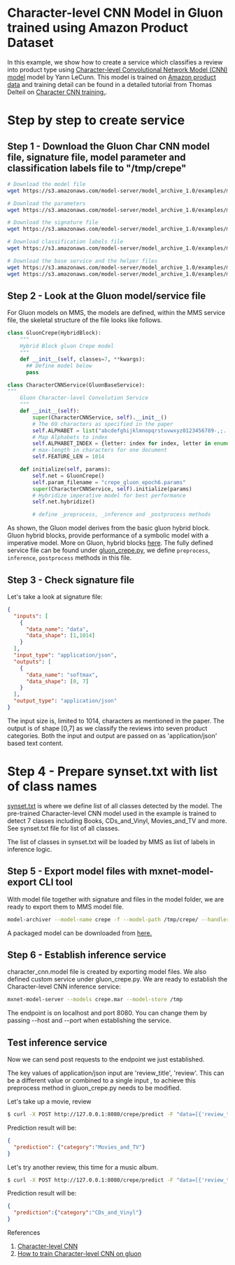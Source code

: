 # Character-level CNN Model in Gluon trained using Amazon Product Dataset

In this example, we show how to create a service which classifies a review into product type using [Character-level Convolutional Network Model (CNN) model](https://papers.nips.cc/paper/5782-character-level-convolutional-networks-for-text-classification.pdf) model by Yann LeCunn. This model is trained on [Amazon product data](http://jmcauley.ucsd.edu/data/amazon/) and training detail can be found in a detailed tutorial from Thomas Delteil on [Character CNN training.](https://github.com/ThomasDelteil/CNN_NLP_MXNet).


# Step by step to create service

## Step 1 - Download the Gluon Char CNN model file, signature file, model parameter and classification labels file to "/tmp/crepe"

```bash
# Download the model file
wget https://s3.amazonaws.com/model-server/model_archive_1.0/examples/mms-char-cnn-files/gluon_crepe.py

# Download the parameters
wget https://s3.amazonaws.com/model-server/model_archive_1.0/examples/mms-char-cnn-files/crepe_gluon_epoch6.params

# Download the signature file
wget https://s3.amazonaws.com/model-server/model_archive_1.0/examples/mms-char-cnn-files/signature.json

# Download classification labels file
wget https://s3.amazonaws.com/model-server/model_archive_1.0/examples/mms-char-cnn-files/synset.txt

# Download the base service and the helper files
wget https://s3.amazonaws.com/model-server/model_archive_1.0/examples/mms-char-cnn-files/gluon_base_service.py
wget https://s3.amazonaws.com/model-server/model_archive_1.0/examples/mms-char-cnn-files/ndarray.py
```

## Step 2 - Look at the Gluon model/service  file

For Gluon models on MMS, the models are defined, within the MMS service file, the skeletal structure of the file looks like follows.

```python
class GluonCrepe(HybridBlock):
    """
    Hybrid Block gluon Crepe model
    """
    def __init__(self, classes=7, **kwargs):
      ## Define model below
      pass

class CharacterCNNService(GluonBaseService):
"""
    Gluon Character-level Convolution Service
    """
    def __init__(self):
        super(CharacterCNNService, self).__init__()    
        # The 69 characters as specified in the paper
        self.ALPHABET = list("abcdefghijklmnopqrstuvwxyz0123456789-,;.!?:'\"/\\|_@#$%^&*~`+ =<>()[]{}")
        # Map Alphabets to index
        self.ALPHABET_INDEX = {letter: index for index, letter in enumerate(self.ALPHABET)}
        # max-length in characters for one document
        self.FEATURE_LEN = 1014

    def initialize(self, params):
        self.net = GluonCrepe()
        self.param_filename = "crepe_gluon_epoch6.params"
        super(CharacterCNNService, self).initialize(params)
        # Hybridize imperative model for best performance
        self.net.hybridize()

        # define _preprocess, _inference and _postprocess methods
```

As shown, the Gluon model derives from the basic gluon hybrid block. Gluon hybrid blocks, provide performance of a symbolic model with a imperative model. More on Gluon, hybrid blocks [here](https://gluon.mxnet.io/chapter07_distributed-learning/hybridize.html).
The fully defined service file can be found under [gluon_crepe.py](gluon_crepe.py), we define `preprocess`, `inference`, `postprocess` methods in this file.

## Step 3 - Check signature file

Let's take a look at signature file:
```json
{
  "inputs": [
    {
      "data_name": "data",
      "data_shape": [1,1014]
    }
  ],
  "input_type": "application/json",
  "outputs": [
    {
      "data_name": "softmax",
      "data_shape": [0, 7]
    }
  ],
  "output_type": "application/json"
}

```
The input size is, limited to 1014, characters as mentioned in the paper. The output is of shape [0,7] as we classify the reviews into seven product categories. Both the input and output are passed on as 'application/json' based text content.

# Step 4 - Prepare synset.txt with list of class names

[synset.txt](synset.txt) is where we define list of all classes detected by the model. The pre-trained Character-level CNN model used in the example is trained to detect 7 classes including Books, CDs_and_Vinyl, Movies_and_TV and more. See synset.txt file for list of all classes.

The list of classes in synset.txt will be loaded by MMS as list of labels in inference logic.


## Step 5 - Export model files with mxnet-model-export CLI tool

With model file together with signature and  files in the model folder, we are ready to export them to MMS model file.

```bash
model-archiver --model-name crepe -f --model-path /tmp/crepe/ --handler gluon_crepe:crepe_inference --runtime python --export-path /tmp
```

A packaged model can be downloaded from [here.](https://s3.amazonaws.com/model-server/model_archive_1.0/examples/mms-char-cnn-files/crepe.mar)

## Step 6 - Establish inference service

character_cnn.model file is created by exporting model files. We also defined custom service under gluon_crepe.py. We are ready to establish the Character-level CNN inference service:

```bash
mxnet-model-server --models crepe.mar --model-store /tmp
```

The endpoint is on localhost and port 8080. You can change them by passing --host and --port when establishing the service.

## Test inference service

Now we can send post requests to the endpoint we just established.


The key values of application/json input are 'review_title', 'review'. This can be a different value or combined to a single input , to achieve this preprocess method in gluon_crepe.py needs to be modified.

Let's take up a movie, review

```bash
$ curl -X POST http://127.0.0.1:8080/crepe/predict -F "data=[{'review_title':'Inception is the best','review': 'great direction and story'}]"
```
Prediction result will be:

```json
{
  "prediction": {"category":"Movies_and_TV"}
}
```

Let's try another review, this time for a music album.

```bash
$ curl -X POST http://127.0.0.1:8080/crepe/predict -F "data=[{'review_title':'fantastic quality','review': 'quality sound playback'}]"
```

Prediction result will be:

```json
{
  "prediction":{"category":"CDs_and_Vinyl"}
}
```

References
1. [Character-level CNN](https://papers.nips.cc/paper/5782-character-level-convolutional-networks-for-text-classification.pdf)
2. [How to train Character-level CNN on gluon](https://github.com/ThomasDelteil/CNN_NLP_MXNet)
